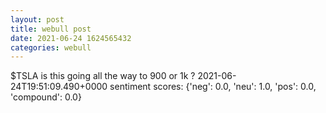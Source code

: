 ```yaml
--- 
layout: post 
title: webull post 
date: 2021-06-24 1624565432 
categories: webull 
--- 
```

$TSLA  is this going all the way to 900 or 1k ?	2021-06-24T19:51:09.490+0000
sentiment scores: {'neg': 0.0, 'neu': 1.0, 'pos': 0.0, 'compound': 0.0}